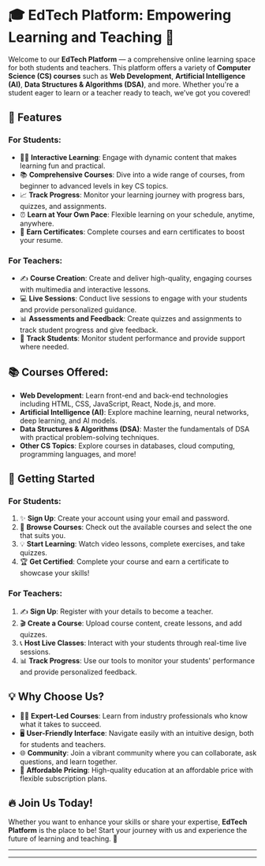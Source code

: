 # 🎓 EdTech Platform: Empowering Learning and Teaching 🚀

Welcome to our **EdTech Platform** — a comprehensive online learning space for both students and teachers. This platform offers a variety of **Computer Science (CS) courses** such as **Web Development**, **Artificial Intelligence (AI)**, **Data Structures & Algorithms (DSA)**, and more. Whether you're a student eager to learn or a teacher ready to teach, we’ve got you covered!

## 🌟 Features

### For Students:
- 🧑‍🎓 **Interactive Learning**: Engage with dynamic content that makes learning fun and practical.
- 📚 **Comprehensive Courses**: Dive into a wide range of courses, from beginner to advanced levels in key CS topics.
- 📈 **Track Progress**: Monitor your learning journey with progress bars, quizzes, and assignments.
- ⏰ **Learn at Your Own Pace**: Flexible learning on your schedule, anytime, anywhere.
- 🏅 **Earn Certificates**: Complete courses and earn certificates to boost your resume.

### For Teachers:
- ✍️ **Course Creation**: Create and deliver high-quality, engaging courses with multimedia and interactive lessons.
- 💻 **Live Sessions**: Conduct live sessions to engage with your students and provide personalized guidance.
- 📊 **Assessments and Feedback**: Create quizzes and assignments to track student progress and give feedback.
- 📅 **Track Students**: Monitor student performance and provide support where needed.

## 📚 Courses Offered:
- **Web Development**: Learn front-end and back-end technologies including HTML, CSS, JavaScript, React, Node.js, and more.
- **Artificial Intelligence (AI)**: Explore machine learning, neural networks, deep learning, and AI models.
- **Data Structures & Algorithms (DSA)**: Master the fundamentals of DSA with practical problem-solving techniques.
- **Other CS Topics**: Explore courses in databases, cloud computing, programming languages, and more!

## 🚀 Getting Started

### For Students:
1. ✨ **Sign Up**: Create your account using your email and password.
2. 📖 **Browse Courses**: Check out the available courses and select the one that suits you.
3. 💡 **Start Learning**: Watch video lessons, complete exercises, and take quizzes.
4. 🏆 **Get Certified**: Complete your course and earn a certificate to showcase your skills!

### For Teachers:
1. ✍️ **Sign Up**: Register with your details to become a teacher.
2. 🎬 **Create a Course**: Upload course content, create lessons, and add quizzes.
3. 📞 **Host Live Classes**: Interact with your students through real-time live sessions.
4. 📊 **Track Progress**: Use our tools to monitor your students' performance and provide personalized feedback.

## 💡 Why Choose Us?
- 👩‍🏫 **Expert-Led Courses**: Learn from industry professionals who know what it takes to succeed.
- 🖥️ **User-Friendly Interface**: Navigate easily with an intuitive design, both for students and teachers.
- 🌐 **Community**: Join a vibrant community where you can collaborate, ask questions, and learn together.
- 💸 **Affordable Pricing**: High-quality education at an affordable price with flexible subscription plans.

## 🔥 Join Us Today!
Whether you want to enhance your skills or share your expertise, **EdTech Platform** is the place to be! Start your journey with us and experience the future of learning and teaching. 🚀

---

<!-- ### 📩 **Contact Us:**
- 📧 **Email**: [support@edtechplatform.com](mailto:support@edtechplatform.com)
- 🌐 **Website**: [www.edtechplatform.com](http://www.edtechplatform.com)
- 📱 **Follow Us**: [Twitter](#), [LinkedIn](#), [Facebook](#) -->

---
